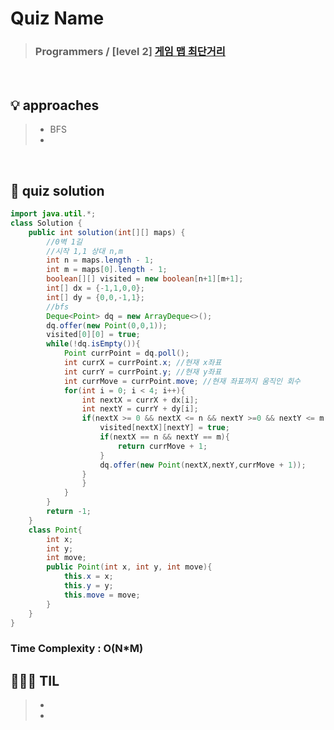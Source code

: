 # Quiz Name
> ### Programmers / [level 2] <a href = "https://school.programmers.co.kr/learn/courses/30/lessons/1844"> 게임 맵 최단거리 </a>

<br>

## 💡 approaches
>  - BFS
>  - 

<br>

## 🔑 quiz solution

```java
import java.util.*;
class Solution {
    public int solution(int[][] maps) {
        //0벽 1길
        //시작 1,1 상대 n,m
        int n = maps.length - 1;
        int m = maps[0].length - 1;
        boolean[][] visited = new boolean[n+1][m+1];
        int[] dx = {-1,1,0,0};
        int[] dy = {0,0,-1,1};
        //bfs
        Deque<Point> dq = new ArrayDeque<>();
        dq.offer(new Point(0,0,1));
        visited[0][0] = true;
        while(!dq.isEmpty()){
            Point currPoint = dq.poll();
            int currX = currPoint.x; //현재 x좌표
            int currY = currPoint.y; //현재 y좌표
            int currMove = currPoint.move; //현재 좌표까지 움직인 회수
            for(int i = 0; i < 4; i++){
                int nextX = currX + dx[i];
                int nextY = currY + dy[i];
                if(nextX >= 0 && nextX <= n && nextY >=0 && nextY <= m && maps[nextX][nextY] == 1){                                 if(!visited[nextX][nextY]){
                    visited[nextX][nextY] = true;
                    if(nextX == n && nextY == m){
                        return currMove + 1;
                    }
                    dq.offer(new Point(nextX,nextY,currMove + 1));
                }
                }
            }
        }
        return -1;
    }
    class Point{
        int x;
        int y;
        int move;
        public Point(int x, int y, int move){
            this.x = x;
            this.y = y;
            this.move = move;
        }
    }
}
```
### Time Complexity : O(N*M)
## 👩🏻‍🏫 TIL
>  -
>  -
